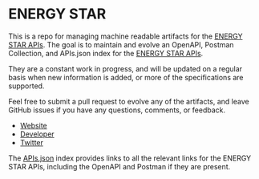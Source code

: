 # ENERGY STARThis is a repo for managing machine readable artifacts for the [ENERGY STAR APIs](https://data.energystar.gov). The goal is to maintain and evolve an OpenAPI, Postman Collection, and APIs.json index for the [ENERGY STAR APIs](https://data.energystar.gov).They are a constant work in progress, and will be updated on a regular basis when new information is added, or more of the specifications are supported.Feel free to submit a pull request to evolve any of the artifacts, and leave GitHub issues if you have any questions, comments, or feedback.- [Website](https://data.energystar.gov)- [Developer](https://data.energystar.gov)- [Twitter](https://twitter.com/energystar)The [APIs.json](https://github.com/api-evangelist/energy-star/blob/master/apis.json) index provides links to all the relevant links for the ENERGY STAR APIs, including the OpenAPI and Postman if they are present.